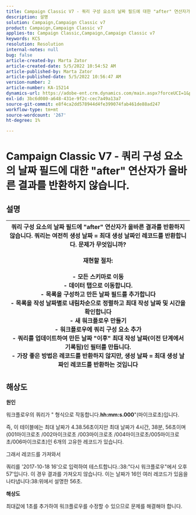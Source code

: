 ```yaml
---
title: Campaign Classic V7 - 쿼리 구성 요소의 날짜 필드에 대한 "after" 연산자가 올바른 결과를 반환하지 않습니다.
description: 설명
solution: Campaign,Campaign Classic v7
product: Campaign,Campaign Classic v7
applies-to: Campaign Classic,Campaign,Campaign Classic v7
keywords: KCS
resolution: Resolution
internal-notes: null
bug: false
article-created-by: Marta Zator
article-created-date: 5/5/2022 10:54:52 AM
article-published-by: Marta Zator
article-published-date: 5/5/2022 10:56:47 AM
version-number: 2
article-number: KA-15214
dynamics-url: https://adobe-ent.crm.dynamics.com/main.aspx?forceUCI=1&pagetype=entityrecord&etn=knowledgearticle&id=2279a3c8-61cc-ec11-a7b5-6045bd00dbbc
exl-id: 3bc6d080-a648-431e-9f2c-cec7a49a13a7
source-git-commit: e8f4ca2dd578944d4fe399074fab461de88ad247
workflow-type: tm+mt
source-wordcount: '267'
ht-degree: 1%

---
```


# Campaign Classic V7 - 쿼리 구성 요소의 날짜 필드에 대한 &quot;after&quot; 연산자가 올바른 결과를 반환하지 않습니다.

## 설명



| 쿼리 구성 요소의 날짜 필드에 &quot;after&quot; 연산자가 올바른 결과를 반환하지 않습니다. 쿼리는 여전히 생성 날짜 = 최대 생성 날짜인 레코드를 반환합니다. 문제가 무엇입니까?<br><br><b>재현할 절차:</b><br><br>  - 모든 스키마로 이동<br>  - 데이터 탭으로 이동합니다.<br>  - 목록을 구성하고 만든 날짜 필드를 추가합니다<br>  - 목록을 작성 날짜별로 내림차순으로 정렬하고 최대 작성 날짜 및 시간을 확인합니다<br>  - 새 워크플로우 만들기<br>  - 워크플로우에 쿼리 구성 요소 추가<br>  - 쿼리를 업데이트하여 만든 날짜 &quot;이후&quot; 최대 작성 날짜(이전 단계에서 기록됨)인 필터를 만듭니다.<br>  - 가장 좋은 방법은 레코드를 반환하지 않지만, 생성 날짜 = 최대 생성 날짜인 레코드를 반환하는 것입니다 |
| --- |



## 해상도


<b>원인</b>

워크플로우의 쿼리가 &quot; 형식으로 작동합니다.<b>hh:mm:s.000</b>&quot;(마이크로초)입니다.

즉, 이 테이블에는 최대 날짜가 4.38.56초이지만 최대 날짜가 4시간, 38분, 56초이며 (001마이크로초 /002마이크로초 /003마이크로초 /004마이크로초/005마이크로초/006마이크로초)인 6개의 고유한 레코드가 있습니다.

그래서 레코드를 가져와서

쿼리를 &#39;2017-10-18 16&#39;으로 입력하여 테스트합니다.:38:&quot;다시 워크플로우&quot;에서 오후 57&#39;입니다. 이 경우 결과를 가져오지 않습니다. 이는 날짜가 16인 여러 레코드가 있음을 나타냅니다:38:위에서 설명한 56초.

<b>해상도</b>

최대값에 1초를 추가하여 워크플로우를 수정할 수 있으므로 문제를 해결해야 합니다.
